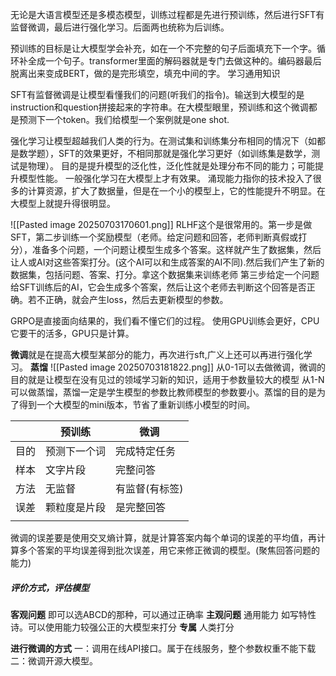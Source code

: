 无论是大语言模型还是多模态模型，训练过程都是先进行预训练，然后进行SFT有监督微调，最后进行强化学习。后面两也统称为后训练。

预训练的目标是让大模型学会补充，如在一个不完整的句子后面填充下一个字。循环补全成一个句子。transformer里面的解码器就是专门去做这种的。编码器最后脱离出来变成BERT，做的是完形填空，填充中间的字。 学习通用知识

SFT有监督微调是让模型看懂我们的问题(听我们的指令)。输送到大模型的是instruction和question拼接起来的字符串。在大模型眼里，预训练和这个微调都是预测下一个token。我们给模型一个案例就是one shot.

强化学习让模型超越我们人类的行为。在测试集和训练集分布相同的情况下（如都是数学题），SFT的效果更好，不相同那就是强化学习更好（如训练集是数学，测试是物理）。
目的是提升模型的泛化性，泛化性就是处理分布不同的能力；可能提升模型性能。
一般强化学习在大模型上才有效果。
涌现能力指你的技术投入了很多的计算资源，扩大了数据量，但是在一个小的模型上，它的性能提升不明显。在大模型上就提升得很明显。


![[Pasted image 20250703170601.png]]
RLHF这个是很常用的。第一步是做SFT，第二步训练一个奖励模型（老师。给定问题和回答，老师判断真假或打分），准备多个问题，一个问题让模型生成多个答案。这样就产生了数据集，然后让人或AI对这些答案打分。(这个AI可以和生成答案的AI不同).然后我们产生了新的数据集，包括问题、答案、打分。拿这个数据集来训练老师
第三步给定一个问题给SFT训练后的AI，它会生成多个答案，然后让这个老师去判断这个回答是否正确。若不正确，就会产生loss，然后去更新模型的参数。

GRPO是直接面向结果的，我们看不懂它们的过程。
使用GPU训练会更好，CPU它要干的活多，GPU只是计算。

**微调**就是在提高大模型某部分的能力，再次进行sft,广义上还可以再进行强化学习。
**蒸馏**
![[Pasted image 20250703181822.png]]
从0-1可以去做微调，微调的目的就是让模型在没有见过的领域学习新的知识，适用于参数量较大的模型
从1-N可以做蒸馏，蒸馏一定是学生模型的参数比教师模型的参数要小。蒸馏的目的是为了得到一个大模型的mini版本，节省了重新训练小模型的时间。



|     | 预训练    | 微调       |
| --- | ------ | -------- |
| 目的  | 预测下一个词 | 完成特定任务   |
| 样本  | 文字片段   | 完整问答     |
| 方法  | 无监督    | 有监督(有标签) |
| 误差  | 颗粒度是片段 |  是完整回答   |
|     |        |          |
微调的误差要是使用交叉熵计算，就是计算答案内每个单词的误差的平均值，再计算多个答案的平均误差得到批次误差，用它来修正微调的模型。(聚焦回答问题的能力)

##### 评价方式，评估模型
**客观问题** 即可以选ABCD的那种，可以通过正确率
**主观问题** 通用能力 如写特性诗。可以使用能力较强公正的大模型来打分
**专属**  人类打分

**进行微调的方式**
一：调用在线API接口。属于在线服务，整个参数权重不能下载
二：微调开源大模型。